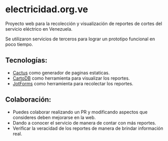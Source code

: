 # electricidad.org.ve

Proyecto web para la recolección y visualización de reportes de cortes del servicio eléctrico en Venezuela.

Se utilizaron servicios de terceros para lograr un prototipo funcional en poco tiempo.

## Tecnologías:

* [Cactus](https://github.com/koenbok/Cactus) como generador de paginas estaticas.
* [CartoDB](https://cartodb.com/) como herramienta para visualizar los reportes.
* [JotForms](https://www.jotform.com/) como herramienta para recolectar los reportes.

## Colaboración:

* Puedes colaborar realizando un PR y modificando aspectos que consideres deben mejorarse en la web.
* Dando a conocer el servicio de manera de contar con más reportes.
* Verificar la veracidad de los reportes de manera de brindar información real. 

